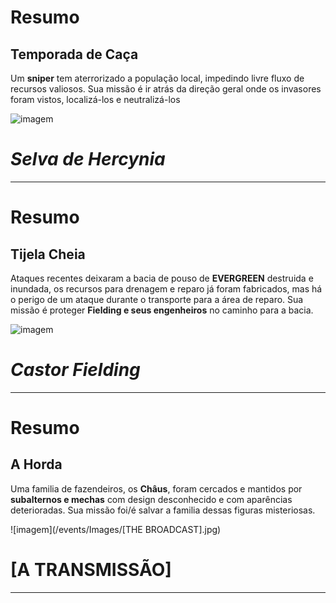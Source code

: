 # Resumo
## Temporada de Caça 
Um **sniper** tem aterrorizado a população local, impedindo livre fluxo de recursos valiosos.
Sua missão é ir atrás da direção geral onde os invasores foram vistos, localizá-los e neutralizá-los

![imagem](/events/Images/Hercynia.png)


# *Selva de Hercynia*
---

# Resumo 
## Tijela Cheia

Ataques recentes deixaram a bacia de pouso de **EVERGREEN** destruida e inundada, os recursos para drenagem e reparo já foram fabricados, mas há o perigo de um ataque durante o transporte para a área de reparo.
Sua missão é proteger **Fielding e seus engenheiros** no caminho para a bacia. 

![imagem](/events/Images/Fielding.jpg)
# *Castor Fielding*
---

# Resumo
## A Horda 

Uma familia de fazendeiros, os **Châus**, foram cercados e mantidos por **subalternos e mechas** com design desconhecido e com aparências deterioradas.
Sua missão foi/é salvar a familia dessas figuras misteriosas. 

![imagem](/events/Images/[THE BROADCAST].jpg)
# **[A TRANSMISSÃO]**
---